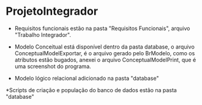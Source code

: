 # ProjetoIntegrador

* Requisitos funcionais estão na pasta "Requisitos Funcionais", arquivo "Trabalho Integrador".

* Modelo Conceitual está disponível dentro da pasta database, o arquivo ConceptualModelExportar, é o arquivo gerado pelo BrModelo, como os atributos estão bugados, anexei o arquivo ConceptualModelPrint, que é uma screenshot do programa.

* Modelo lógico relacional adicionado na pasta "database"

*Scripts de criação e população do banco de dados estão na pasta "database"
